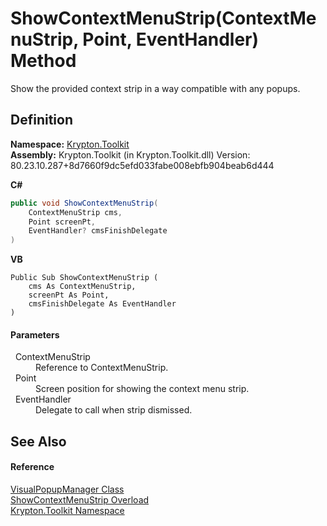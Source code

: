 # ShowContextMenuStrip(ContextMenuStrip, Point, EventHandler) Method


Show the provided context strip in a way compatible with any popups.



## Definition
**Namespace:** <a href="79d2eac2-21f4-54ff-7552-b20c33c30600.md">Krypton.Toolkit</a>  
**Assembly:** Krypton.Toolkit (in Krypton.Toolkit.dll) Version: 80.23.10.287+8d7660f9dc5efd033fabe008ebfb904beab6d444

**C#**
``` C#
public void ShowContextMenuStrip(
	ContextMenuStrip cms,
	Point screenPt,
	EventHandler? cmsFinishDelegate
)
```
**VB**
``` VB
Public Sub ShowContextMenuStrip ( 
	cms As ContextMenuStrip,
	screenPt As Point,
	cmsFinishDelegate As EventHandler
)
```



#### Parameters
<dl><dt>  ContextMenuStrip</dt><dd>Reference to ContextMenuStrip.</dd><dt>  Point</dt><dd>Screen position for showing the context menu strip.</dd><dt>  EventHandler</dt><dd>Delegate to call when strip dismissed.</dd></dl>

## See Also


#### Reference
<a href="66187423-959b-b55a-dfeb-351062c21bdf.md">VisualPopupManager Class</a>  
<a href="caa2f8ee-034d-a91e-8bc8-f6fd4bd33c28.md">ShowContextMenuStrip Overload</a>  
<a href="79d2eac2-21f4-54ff-7552-b20c33c30600.md">Krypton.Toolkit Namespace</a>  
